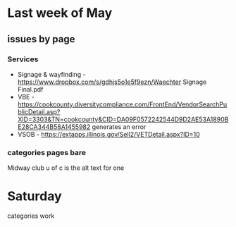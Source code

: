 # Last week of May 

## issues by page


### Services

* Signage & wayfinding - https://www.dropbox.com/s/gdhjs5o1e5f9ezn/Waechter Signage Final.pdf
* VBE - https://cookcounty.diversitycompliance.com/FrontEnd/VendorSearchPublicDetail.asp?XID=3303&TN=cookcounty&CID=DA09F0572242544D9D2AE53A1890BE28CA344B58A1455982 generates an error
* VSOB - https://extapps.illinois.gov/Sell2/VETDetail.aspx?ID=10

### categories pages bare

Midway club u of c is the alt text for one

# Saturday

categories work
    